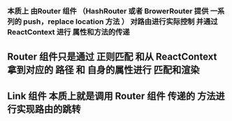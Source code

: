 ### 本质上 由Router 组件 （HashRouter 或者 BrowerRouter 提供 一系列的 push，replace location 方法 ） 对路由进行实际控制  并通过 ReactContext 进行 属性和方法的传递
## Router 组件只是通过 正则匹配 和从 ReactContext 拿到对应的 路径 和 自身的属性进行 匹配和渲染

## Link 组件 本质上就是调用 Router 组件 传递的 方法进行实现路由的跳转